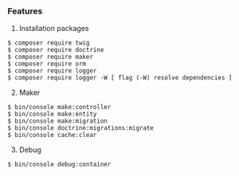 ### Features

1. Installation packages
```
$ composer require twig
$ composer require doctrine
$ composer require maker
$ composer require orm
$ composer require logger
$ composer require logger -W [ flag (-W) resolve dependencies ]
```


2. Maker 
```
$ bin/console make:controller
$ bin/console make:entity
$ bin/console make:migration
$ bin/console doctrine:migrations:migrate
$ bin/console cache:clear
```


3. Debug 
```
$ bin/console debug:container
```
